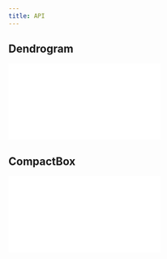 ```yaml
---
title: API
---
```


## Dendrogram

<embed src="@/docs/api/tree-graph-layout/dendrogram.zh.md"></embed>

## CompactBox

<embed src="@/docs/api/tree-graph-layout/compactBox.zh.md"></embed>
